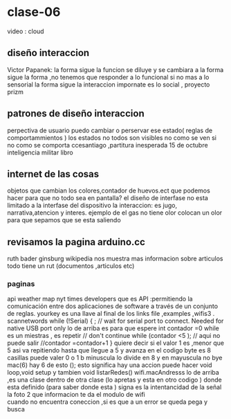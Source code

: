 # clase-06
video : cloud
## diseño interaccion 

Victor Papanek: la forma sigue la funcion
se diluye y se cambiara a la forma sigue la forma ,no tenemos que responder a lo funcional si no mas a lo sensorial 
la forma sigue la interaccion impornate es lo social , proyecto prizm

## patrones de diseño interaccion 
perpectiva de usuario
puedo cambiar o perservar ese estado( reglas de comportammientos )
los estados no todos son visibles
no como se ven si no como se comporta 
ccesantiago ,partitura inesperada 15 de octubre 
inteligencia militar libro 

## internet de las cosas 
objetos que cambian los colores,contador de huevos.ect
que podemos hacer para que no todo sea en pantalla?
el diseño de interfase no esta limitado a la interfase del dispositivo 
la interaccion: es jugo, narrativa,atencion y interes.
ejemplo de el gas no tiene olor colocan un olor para que sepamos que se esta saliendo 
## revisamos la pagina arduino.cc
ruth bader ginsburg 
wikipedia nos muestra mas informacion sobre articulos 
todo tiene un rut (documentos ,articulos etc)
### paginas
api weather map 
nyt times 
developers 
que es API :permitiendo la comunicación entre dos aplicaciones de software a través de un conjunto de reglas.
yourkey es una llave al final de los links 
file ,examples ,wifis3 . scannetwords
while (!Serial) {
    ; // wait for serial port to connect. Needed for native USB port only
lo de arriba es para que espere 
int contador =0 
while  es un miestras , es repetir 
 // don't continue
    while (contador <5 );
    // aqui no puede salir 
    //contador =contador+1
  }
  quiere decir si el valor 1  es ,menor que 5 asi va repitiendo hasta que llegue a 5 y avanza en el codigo 
  byte es 8 casillas  puede valer 0 o 1 
  b minuscula lo divide en 8  y en mayuscula no 
  bye mac(6) hay 6 de esto 
  (); esto significa hay una accion 
  puede hacer void loop,void setup y tambien void listarRedes()
  wifi.macAndresss
  lo de arriba ,es una clase dentro de otra clase (lo apretas y esta en otro codigo )
donde esta definido (para saber donde esta )
signa es la intentancidad de la señal 
la foto 2 que informacion te da el modulo de wifi  
cuando no encuentra coneccion ,si es que a un error se queda pega y busca 
  
